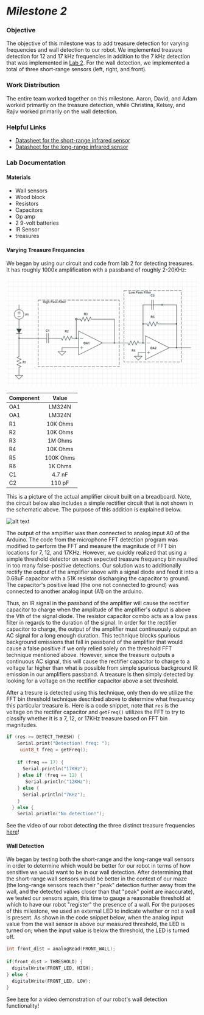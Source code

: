 # __*Milestone 2*__

### Objective
The objective of this milestone was to add treasure detection for varying frequencies and wall detection to our robot. We implemented treasure detection for 12 and 17 kHz frequencies in addition to the 7 kHz detection that was implemented in [Lab 2](Lab2Page.md). For the wall detection, we implemented a total of three short-range sensors (left, right, and front).

### Work Distribution
The entire team worked together on this milestone. Aaron, David, and Adam worked primarily on the treasure detection, while Christina, Kelsey, and Rajiv worked primarily on the wall detection.

### Helpful Links
* [Datasheet for the short-range infrared sensor](http://www.sharp-world.com/products/device/lineup/data/pdf/datasheet/gp2y0a41sk_e.pdf)
* [Datasheet for the long-range infrared sensor](https://www.sparkfun.com/datasheets/Sensors/Infrared/gp2y0a02yk_e.pdf)

### Lab Documentation

#### Materials
* Wall sensors
* Wood block
* Resistors
* Capacitors
* Op amp
* 2 9-volt batteries
* IR Sensor
* treasures

#### Varying Treasure Frequencies
We began by using our circuit and code from lab 2 for detecting treasures. It has roughly 1000x amplification with a passband of roughly 2-20KHz:

![alt text](Lab2pics/HighLowPassAmplifierFilterOptical.JPG)

| Component | Value |
| ------------- |:-------------:|
| OA1 | LM324N |
| OA1 | LM324N  |
| R1 | 10K Ohms |
| R2 | 10K Ohms |
| R3 | 1M Ohms |
| R4 | 10K Ohms |
| R5 | 100K Ohms |
| R6 | 1K Ohms |
| C1 | 4.7 nF |
| C2 | 110 pF |

This is a picture of the actual amplifier circuit built on a breadboard. Note, the circuit below also includes a simple rectifier circuit that is not shown in the schematic above. The purpose of this addition is explained below.


![alt text](IMG_20170925_223846.jpg)


The output of the amplifier was then connected to analog input A0 of the Arduino. The code from the microphone FFT detection program was modified to perform the FFT and measure the magnitude of FFT bin locations for 7, 12, and 17KHz. However, we quickly realized that using a simple threshold detector on each expected treasure frequency bin resulted in too many false-positive detections. Our solution was to additionally rectify the output of the amplifier above with a signal diode and feed it into a 0.68uF capacitor with a 51K resistor discharging the capacitor to ground. The capacitor's positive lead (the one not connected to ground) was connected to another analog input (A1) on the arduino. 

Thus, an IR signal in the passband of the amplifier will cause the rectifier capacitor to charge when the amplitude of the amplifier's output is above the Vth of the signal diode. The resistor capacitor combo acts as a low pass filter in regards to the duration of the signal. In order for the rectifier capacitor to charge, the output of the amplifier must continuously output an AC signal for a long enough duration. This technique blocks spurious background emissions that fall in passband of the amplifier that would cause a false positive if we only relied solely on the threshold FFT technique mentioned above. However, since the treasure outputs a continuous AC signal, this will cause the rectifier capacitor to charge to a voltage far higher than what is possible from simple spurious background IR emission in our amplifiers passband. A treasure is then simply detected by looking for a voltage on the rectifier capacitor above a set threshold. 

After a tresure is detected using this technique, only then do we utilize the FFT bin threshold technique described above to determine what frequency this particular treasure is. Here is a code snippet, note that `res` is the voltage on the rectifer capacitor and `getFreq()` utilizes the FFT to try to classify whether it is a 7, 12, or 17KHz treasure based on FFT bin magnitudes. 


```c++
if (res >= DETECT_THRESH) {
    Serial.print("Detection! freq: ");
     uint8_t freq = getFreq();

    if (freq == 17) {
      Serial.println("17KHz");
    } else if (freq == 12) {
       Serial.println("12KHz");
    } else {
      Serial.println("7KHz");
    }
  } else {
    Serial.println("No detection!");
```


See the video of our robot detecting the three distinct treasure frequencies [here](https://youtu.be/YPw5q0r0l5E)!

#### Wall Detection
We began by testing both the short-range and the long-range wall sensors in order to determine which would be better for our robot in terms of how sensitive we would want to be in our wall detection. After determining that the short-range wall sensors would be better in the context of our maze (the long-range sensors reach their "peak" detection further away from the wall, and the detected values closer than that "peak" point are inaccurate), we tested our sensors again, this time to gauge a reasonable threshold at which to have our robot "register" the presence of a wall. For the purposes of this milestone, we used an external LED to indicate whether or not a wall is present. As shown in the code snippet below, when the analog input value from the wall sensor is above our measured threshold, the LED is turned on; when the input value is below the threshold, the LED is turned off.

```c++
int front_dist = analogRead(FRONT_WALL);

if(front_dist > THRESHOLD) {
  digitalWrite(FRONT_LED, HIGH);
} else {
  digitalWrite(FRONT_LED, LOW);
}
```

See [here](https://www.youtube.com/watch?v=70y1C5KFJqg) for a video demonstration of our robot's wall detection functionality!

